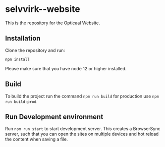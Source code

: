 # selvvirk--website

This is the repository for the Opticaal Website.


## Installation

Clone the repository and run:

```
npm install
```

Please make sure that you have node 12 or higher installed.

## Build

To build the project run the command `npm run build` for production use `npm run build-prod`.

## Run Development environment

Run `npm run start` to start development server. This creates a BrowserSync server, such that you can open the sites on multiple devices and hot reload the content when saving a file.
